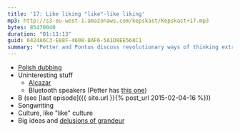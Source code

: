 ```yaml
---
title: '17: Like liking "like"-like liking'
mp3: http://s3-eu-west-1.amazonaws.com/kepskast/Kepskast+17.mp3
bytes: 85470040
duration: "01:11:13"
guid: 6424A6C3-E88F-4608-8AF6-5A1D8EE568C1
summary: "Petter and Pontus discuss revolutionary ways of thinking extraordinarily creatively."
---
```


* [Polish dubbing](https://www.youtube.com/watch?v=q6JGCLcraxw)
* Uninteresting stuff
    * [Alcazar](http://www.theincrediblecompany.com/alcazar-1)
    * Bluetooth speakers (Petter has [this one](http://www.ultimateears.com/en-us/mini-boom))
* B (see [last episode]({{ site.url }}{% post_url 2015-02-04-16 %}))
* Songwriting
* Culture, like "like" culture
* Big ideas and [delusions of grandeur](http://chrishecker.com/Kurt_Gödel_is_Laughing_His_Ass_Off_Right_Now)